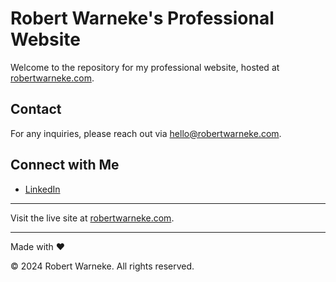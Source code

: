 # Robert Warneke's Professional Website

Welcome to the repository for my professional website, hosted at [robertwarneke.com](https://robertwarneke.com).

## Contact
For any inquiries, please reach out via [hello@robertwarneke.com](mailto:hello@robertwarneke.com).

## Connect with Me
- [LinkedIn](https://www.linkedin.com/in/robert-warneke)

---

Visit the live site at [robertwarneke.com](https://robertwarneke.com).

---

Made with ❤️

© 2024 Robert Warneke. All rights reserved.
